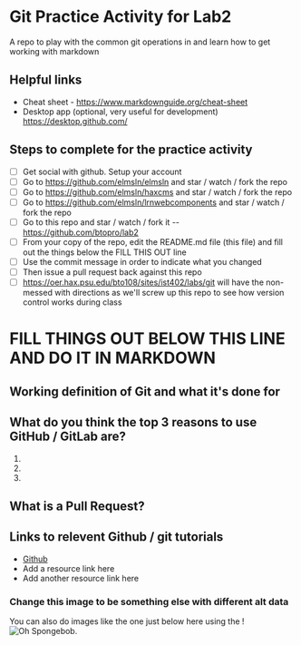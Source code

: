 # Git Practice Activity for Lab2
A repo to play with the common git operations in and learn how to get working with markdown
## Helpful links
- Cheat sheet - https://www.markdownguide.org/cheat-sheet
- Desktop app (optional, very useful for development) https://desktop.github.com/

## Steps to complete for the practice activity
- [ ] Get social with github. Setup your account
- [ ] Go to https://github.com/elmsln/elmsln and star / watch / fork the repo
- [ ] Go to https://github.com/elmsln/haxcms and star / watch / fork the repo
- [ ] Go to https://github.com/elmsln/lrnwebcomponents and star / watch / fork the repo
- [ ] Go to this repo and star / watch / fork it -- https://github.com/btopro/lab2
- [ ] From your copy of the repo, edit the README.md file (this file) and fill out the things below the FILL THIS OUT line
- [ ] Use the commit message in order to indicate what you changed
- [ ] Then issue a pull request back against this repo
- [ ] https://oer.hax.psu.edu/bto108/sites/ist402/labs/git will have the non-messed with directions as we'll screw up this repo to see how version control works during class

# FILL THINGS OUT BELOW THIS LINE AND DO IT IN MARKDOWN

## Working definition of Git and what it's done for

## What do you think the top 3 reasons to use GitHub / GitLab are?
1. 
2. 
3. 

## What is a Pull Request?

## Links to relevent Github / git tutorials
- [Github](https://github.com/)
- Add a resource link here
- Add another resource link here


### Change this image to be something else with different alt data
You can also do images like the one just below here using the !
![Oh Spongebob](https://media.giphy.com/media/3oEjI4sFlp73fvEYgw/giphy.gif).
